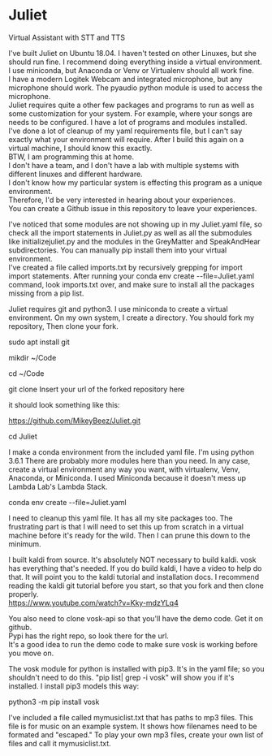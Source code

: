 # Juliet

Virtual Assistant with STT and TTS

I've built Juliet on Ubuntu 18.04.
I haven't tested on other Linuxes, but she should run fine.
I recommend doing everything inside a virtual environment.  
I use miniconda, but Anaconda or Venv or Virtualenv should all work fine.  
I have a modern Logitek Webcam and integrated microphone, but any microphone should work.
The pyaudio python module is used to access the microphone.  
Juliet requires quite a other few packages and programs to run as well as some customization for your system. 
For example, where your songs are needs to be configured. 
I have a lot of programs and modules installed.  
I've done a lot of cleanup of my yaml requirements file, but I can't say exactly what your environment will require.
After I build this again on a virtual machine, I should know this exactly.  
BTW, I am programming this at home.  
I don't have a team, and I don't have a lab with multiple systems with different linuxes and different hardware.  
I don't know how my particular system is effecting this program as a unique environment.  
Therefore, I'd be very interested in hearing about your experiences.  
You can create a Github issue in this repository to leave your experiences.  

I've noticed that some modules are not showing up in my Juliet.yaml file, 
so check all the import statements in Juliet.py as well as all the submodules like initializejuliet.py 
and the modules in the GreyMatter and SpeakAndHear subdirectories. 
You can manually pip install them into your virtual environment.  
I've created a file called imports.txt by recursively grepping for import import statements.
After running your conda env create --file=Juliet.yaml command, 
look imports.txt over, and make sure to install all the packages missing from a pip list.

Juliet requires git and python3. I use miniconda to create a virtual environment. On my own system, I create a directory.  You should fork my repository,  Then clone your fork. 
  
   sudo apt install git
  
   mikdir ~/Code
   
   cd ~/Code
   
   git clone Insert your url of the forked repository here  
  
   it should look something like this:  
  
  https://github.com/MikeyBeez/Juliet.git
  
  cd Juliet

I make a conda environment from the included yaml file. I'm using python 3.6.1  There are probably more modules here than you need.  In any case, create a virtual environment any way you want, with virtualenv, Venv, Anaconda, or Miniconda.  I used Miniconda because it doesn't mess up Lambda Lab's Lambda Stack. 
  
  conda env create --file=Juliet.yaml
  
I need to cleanup this yaml file.  It has all my site packages too.
The frustrating part is that I will need to set this up from scratch in a virtual machine before it's ready for the wild.  Then I can prune this down to the minimum.   

I built kaldi from source.  It's absolutely NOT necessary to build kaldi. vosk has everything that's needed.  If you do build kaldi, I have a video to help do that.  It will point you to the kaldi tutorial and installation docs.  I recommend reading the kaldi git tutorial before you start, so that you fork and then clone properly.  
https://www.youtube.com/watch?v=Kky-mdzYLq4

You also need to clone vosk-api so that you'll have the demo code.  Get it on github.  
Pypi has the right repo, so look there for the url.  
It's a good idea to run the demo code to make sure vosk is working before you move on.   

The vosk module for python is installed with pip3.  It's in the yaml file; so you shouldn't need to do this.  "pip list| grep -i vosk"  will show you if it's installed.  I install pip3 models this way: 

python3 -m pip install vosk

I've included a file called mymusiclist.txt that has paths to mp3 files.  This file is for music on an example system.  It shows how filenames need to be formated and "escaped."  To play your own mp3 files, create your own list of files and call it mymusiclist.txt.   


